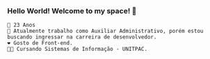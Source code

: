 ### Hello World! Welcome to my space! 👋
```
🎂 23 Anos
💼 Atualmente trabalho como Auxiliar Administrativo, porém estou buscando ingressar na carreira de desenvolvedor.
❤️ Gosto de Front-end.
👨‍🎓 Cursando Sistemas de Informação - UNITPAC.
```
